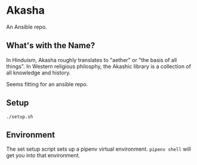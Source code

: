 # Akasha
An Ansible repo.

## What's with the Name?
In Hinduism, Akasha roughly translates to "aether" or "the basis of all things". In Western religious philosphy, the Akashic library is a collection of all knowledge and history. 

Seems fitting for an ansible repo.

## Setup
`./setup.sh`

## Environment
The set setup script sets up a pipenv virtual environment. `pipenv shell` will get you into that environment.

